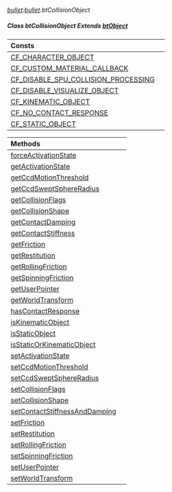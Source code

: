 _[bullet](../../modules/bullet/bullet-module.md):[bullet](../../modules/bullet/bullet-module.md).btCollisionObject_
##### Class btCollisionObject Extends [btObject](../../modules/bullet/bullet-btobject.md)

| Consts | |
|:---|:---|
| [CF\_CHARACTER\_OBJECT](bullet-btcollisionobject-cf_character_object.md) |  |
| [CF\_CUSTOM\_MATERIAL\_CALLBACK](bullet-btcollisionobject-cf_custom_material_callback.md) |  |
| [CF\_DISABLE\_SPU\_COLLISION\_PROCESSING](bullet-btcollisionobject-cf_disable_spu_collision_processing.md) |  |
| [CF\_DISABLE\_VISUALIZE\_OBJECT](bullet-btcollisionobject-cf_disable_visualize_object.md) |  |
| [CF\_KINEMATIC\_OBJECT](bullet-btcollisionobject-cf_kinematic_object.md) |  |
| [CF\_NO\_CONTACT\_RESPONSE](bullet-btcollisionobject-cf_no_contact_response.md) |  |
| [CF\_STATIC\_OBJECT](bullet-btcollisionobject-cf_static_object.md) |  |

| Methods | |
|:---|:---|
| [forceActivationState](bullet-btcollisionobject-forceactivationstate.md) |  |
| [getActivationState](bullet-btcollisionobject-getactivationstate.md) |  |
| [getCcdMotionThreshold](bullet-btcollisionobject-getccdmotionthreshold.md) |  |
| [getCcdSweptSphereRadius](bullet-btcollisionobject-getccdsweptsphereradius.md) |  |
| [getCollisionFlags](bullet-btcollisionobject-getcollisionflags.md) |  |
| [getCollisionShape](bullet-btcollisionobject-getcollisionshape.md) |  |
| [getContactDamping](bullet-btcollisionobject-getcontactdamping.md) |  |
| [getContactStiffness](bullet-btcollisionobject-getcontactstiffness.md) |  |
| [getFriction](bullet-btcollisionobject-getfriction.md) |  |
| [getRestitution](bullet-btcollisionobject-getrestitution.md) |  |
| [getRollingFriction](bullet-btcollisionobject-getrollingfriction.md) |  |
| [getSpinningFriction](bullet-btcollisionobject-getspinningfriction.md) |  |
| [getUserPointer](bullet-btcollisionobject-getuserpointer.md) |  |
| [getWorldTransform](bullet-btcollisionobject-getworldtransform.md) |  |
| [hasContactResponse](bullet-btcollisionobject-hascontactresponse.md) |  |
| [isKinematicObject](bullet-btcollisionobject-iskinematicobject.md) |  |
| [isStaticObject](bullet-btcollisionobject-isstaticobject.md) |  |
| [isStaticOrKinematicObject](bullet-btcollisionobject-isstaticorkinematicobject.md) |  |
| [setActivationState](bullet-btcollisionobject-setactivationstate.md) |  |
| [setCcdMotionThreshold](bullet-btcollisionobject-setccdmotionthreshold.md) |  |
| [setCcdSweptSphereRadius](bullet-btcollisionobject-setccdsweptsphereradius.md) |  |
| [setCollisionFlags](bullet-btcollisionobject-setcollisionflags.md) |  |
| [setCollisionShape](bullet-btcollisionobject-setcollisionshape.md) |  |
| [setContactStiffnessAndDamping](bullet-btcollisionobject-setcontactstiffnessanddamping.md) |  |
| [setFriction](bullet-btcollisionobject-setfriction.md) |  |
| [setRestitution](bullet-btcollisionobject-setrestitution.md) |  |
| [setRollingFriction](bullet-btcollisionobject-setrollingfriction.md) |  |
| [setSpinningFriction](bullet-btcollisionobject-setspinningfriction.md) |  |
| [setUserPointer](bullet-btcollisionobject-setuserpointer.md) |  |
| [setWorldTransform](bullet-btcollisionobject-setworldtransform.md) |  |
